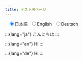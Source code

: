 ```yaml
---
title: テスト用ページ
---
```


<script>
switch(document.readyState){
  case 'complete':
    new multi_language()
    break
  default:
    window.addEventListener('load' , (()=>{
      new multi_language()
    }))
}

function multi_language(){
  this.set_current_lang()
}
multi_language.prototype.get_lang_lists = function(){
  return document.querySelectorAll(`input[type='radio'][name='lang']`)
}
multi_language.prototype.set_current_lang = function(){
  const current_lang = document.querySelector('html').getAttribute('lang')
  this.checked_lang_list(current_lang)
}
multi_language.prototype.checked_lang_list = function(current_lang){
  const elms = this.get_lang_lists()
  for(const elm of elms){
    if(elm.value === current_lang){
      elm.checked = true
    }
    elm.addEventListener('click' , this.click_lang.bind(this))
  }
}
multi_language.prototype.click_lang = function(e){
  const lang = e.target.value
  document.querySelector('html').setAttribute('lang' , lang)
}
</script>

<style>
.language-change{
  display:flex;
  gap:10px;
  margin:10px;
  align-items:center;
  cursor:pointer;
}

html[lang='ja'] *:is([lang]):not([lang='ja']),
html[lang='en'] *:is([lang]):not([lang='en']),
html[lang='de'] *:is([lang]):not([lang='de']){
  display:none!important;
}
</style>

<div class='language-change'>
   <label><input type='radio' name='lang' value='ja' checked>日本語</label>
   <label><input type='radio' name='lang' value='en'>English</label>
   <label><input type='radio' name='lang' value='de'>Deutsch</label>
</div>

:::{lang="ja"}
こんにちは
:::

:::{lang="en"}
Hi
:::

:::{lang="de"}
Hi
:::